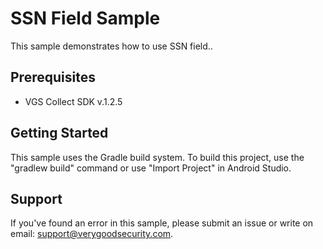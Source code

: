 # SSN Field Sample

This sample demonstrates how to use SSN field..


## Prerequisites

- VGS Collect SDK v.1.2.5

## Getting Started

This sample uses the Gradle build system. To build this project, use the "gradlew build" command or use "Import Project" in Android Studio.

## Support

If you've found an error in this sample, please submit an issue or write on email: support@verygoodsecurity.com.